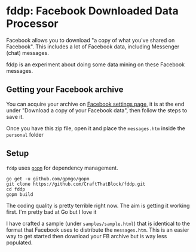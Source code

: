 # fddp: Facebook Downloaded Data Processor

Facebook allows you to download "a copy of what you've shared on Facebook".
This includes a lot of Facebook data, including Messenger (chat) messages.

fddp is an experiment about doing some data mining on these Facebook messages.

## Getting your Facebook archive
You can acquire your archive on [Facebook settings page](https://www.facebook.com/settings),
it is at the end under "Download a copy of your Facebook data", then follow the steps to save it.

Once you have this zip file, open it and place the `messages.htm` inside the `personal` folder  

## Setup
`fddp` uses [`gopm`](https://github.com/gpmgo/gopm) for dependency management.

```
go get -u github.com/gpmgo/gopm
git clone https://github.com/CraftThatBlock/fddp.git
cd fddp
gopm build
```

The coding quality is pretty terrible right now. The aim is getting it working first. I'm pretty bad at Go but I love it

I have crafted a sample (under `samples/sample.html`) that is identical to the format that Facebook uses to distribute the `messages.htm`. This is an easier way to get started then download your FB archive but is way less populated.